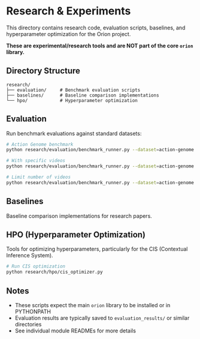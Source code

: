 # Research & Experiments

This directory contains research code, evaluation scripts, baselines, and hyperparameter optimization for the Orion project.

**These are experimental/research tools and are NOT part of the core `orion` library.**

## Directory Structure

```
research/
├── evaluation/     # Benchmark evaluation scripts
├── baselines/      # Baseline comparison implementations
└── hpo/            # Hyperparameter optimization
```

## Evaluation

Run benchmark evaluations against standard datasets:

```bash
# Action Genome benchmark
python research/evaluation/benchmark_runner.py --dataset=action-genome --data-dir=data/ag_50

# With specific videos
python research/evaluation/benchmark_runner.py --dataset=action-genome --video-ids 1234 5678

# Limit number of videos
python research/evaluation/benchmark_runner.py --dataset=action-genome --max-videos=10
```

## Baselines

Baseline comparison implementations for research papers.

## HPO (Hyperparameter Optimization)

Tools for optimizing hyperparameters, particularly for the CIS (Contextual Inference System).

```bash
# Run CIS optimization
python research/hpo/cis_optimizer.py
```

## Notes

- These scripts expect the main `orion` library to be installed or in PYTHONPATH
- Evaluation results are typically saved to `evaluation_results/` or similar directories
- See individual module READMEs for more details
